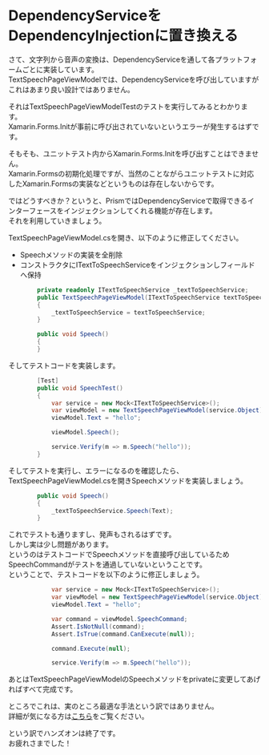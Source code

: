 # DependencyServiceをDependencyInjectionに置き換える

さて、文字列から音声の変換は、DependencyServiceを通して各プラットフォームごとに実装しています。  
TextSpeechPageViewModelでは、DependencyServiceを呼び出していますがこれはあまり良い設計ではありません。  

それはTextSpeechPageViewModelTestのテストを実行してみるとわかります。  
Xamarin.Forms.Initが事前に呼び出されていないというエラーが発生するはずです。  

そもそも、ユニットテスト内からXamarin.Forms.Initを呼び出すことはできません。  
Xamarin.Formsの初期化処理ですが、当然のことながらユニットテストに対応したXamarin.Formsの実装などというものは存在しないからです。  

ではどうすべきか？というと、PrismではDependencyServiceで取得できるインターフェースをインジェクションしてくれる機能が存在します。  
それを利用していきましょう。  

TextSpeechPageViewModel.csを開き、以下のように修正してください。  

* Speechメソッドの実装を全削除  
* コンストラクタにITextToSpeechServiceをインジェクションしフィールドへ保持

```cs
        private readonly ITextToSpeechService _textToSpeechService;
        public TextSpeechPageViewModel(ITextToSpeechService textToSpeechService)
        {
            _textToSpeechService = textToSpeechService;
        }

        public void Speech()
        {
        }
```  

そしてテストコードを実装します。  

```cs
        [Test]
        public void SpeechTest()
        {
            var service = new Mock<ITextToSpeechService>();
            var viewModel = new TextSpeechPageViewModel(service.Object);
            viewModel.Text = "hello";

            viewModel.Speech();

            service.Verify(m => m.Speech("hello"));
        }
```

そしてテストを実行し、エラーになるのを確認したら、TextSpeechPageViewModel.csを開きSpeechメソッドを実装しましょう。  

```cs
        public void Speech()
        {
            _textToSpeechService.Speech(Text);
        }
```

これでテストも通りますし、発声もされるはずです。  
しかし実は少し問題があります。  
というのはテストコードでSpeechメソッドを直接呼び出しているためSpeechCommandがテストを通過していないということです。  
ということで、テストコードを以下のように修正しましょう。  

```cs
            var service = new Mock<ITextToSpeechService>();
            var viewModel = new TextSpeechPageViewModel(service.Object);
            viewModel.Text = "hello";

            var command = viewModel.SpeechCommand;
            Assert.IsNotNull(command);
            Assert.IsTrue(command.CanExecute(null));

            command.Execute(null);

            service.Verify(m => m.Speech("hello"));
```

あとはTextSpeechPageViewModelのSpeechメソッドをprivateに変更してあげればすべて完成です。  

ところでこれは、実のところ最適な手法という訳ではありません。  
詳細が気になる方は[こちら](http://www.nuits.jp/entry/2016/10/18/195852)をご覧ください。  

という訳でハンズオンは終了です。  
お疲れさまでした！

